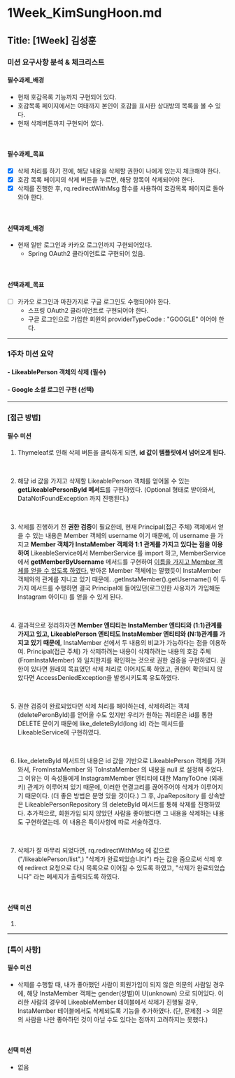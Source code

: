 # 1Week_KimSungHoon.md

## Title: [1Week] 김성훈

### 미션 요구사항 분석 & 체크리스트

#### 필수과제_배경
- 현재 호감목록 기능까지 구현되어 있다.
- 호감목록 페이지에서는 여태까지 본인이 호감을 표시한 상대방의 목록을 볼 수 있다.
- 현재 삭제버튼까지 구현되어 있다.

<br/>

#### 필수과제_목표
- [x] 삭제 처리를 하기 전에, 해당 내용을 삭제할 권한이 나에게 있는지 체크해야 한다.
- [x] 호감 목록 페이지의 삭제 버튼을 누르면, 해당 항목이 삭제되어야 한다.
- [x] 삭제를 진행한 후, rq.redirectWithMsg 함수를 사용하여 호감목록 페이지로 돌아와야 한다.

<br/>

#### 선택과제_배경
- 현재 일반 로그인과 카카오 로그인까지 구현되어있다.
  - Spring OAuth2 클라이언트로 구현되어 있음.

<br/>

#### 선택과제_목표
- [ ] 카카오 로그인과 마찬가지로 구글 로그인도 수행되어야 한다.
  - 스프링 OAuth2 클라이언트로 구현되어야 한다.
  - 구글 로그인으로 가입한 회원의 providerTypeCode : "GOOGLE" 이어야 한다.

---


### 1주차 미션 요약

#### - LikeablePerson 객체의 삭제 (필수)
#### - Google 소셜 로그인 구현 (선택)

---

### [접근 방법]

#### 필수 미션

1. Thymeleaf로 인해 삭제 버튼을 클릭하게 되면, **id 값이 템플릿에서 넘어오게 된다.**

<br/>

2. 해당 id 값을 가지고 삭제할 LikeablePerson 객체를 얻어올 수 있는 
   **getLikeablePersonById 메서드**를 구현하였다.
   (Optional 형태로 받아와서, DataNotFoundException 까지 진행된다.)

<br/>

3. 삭제를 진행하기 전 **권한 검증**이 필요한데, 현재 Principal(접근 주체) 객체에서 얻을 수 있는 내용은
   Member 객체의 username 이기 때문에, 이 username 을 가지고 **Member 객체가
   InstaMember 객체와 1:1 관계를 가지고 있다는 점을 이용하여** LikeableService에서
   MemberService 를 import 하고, MemberService 에서 **getMemberByUsername** 메서드를 구현하여
   <u>이름을 가지고 Member 객체를 얻을 수 있도록 하였다.</u> 받아온 Member 객체에는 말했듯이 InstaMember
   객체와의 관계를 지니고 있기 때문에. .getInstaMember().getUsername() 이 두가지 메서드를 수행하면
   결국 Principal에 들어있던(로그인한 사용자가 가입해둔 Instagram 아이디) 를 얻을 수 있게 된다.

<br/>

4. 결과적으로 정리하자면 **Member 엔티티는 InstaMember 엔티티와 (1:1)관계를 가지고 있고, LikeablePerson 
   엔티티도 InstaMember 엔티티와 (N:1)관계를 가지고 있기 때문에**, InstaMember 선에서 두 내용의 비교가
   가능하다는 점을 이용하여. Principal(접근 주체) 가 삭제하려는 내용이 삭제하려는 내용의 호감 주체
   (FromInstaMember) 와 일치한지를 확인하는 것으로 권한 검증을 구현하였다. 권한이 있다면
    원래의 목표였던 삭제 처리로 이어지도록 하였고, 권한이 확인되지 않았다면 AccessDeniedException을 발생시키도록 
    유도하였다. 
 
<br/>

5. 권한 검증이 완료되었다면 삭제 처리를 해야하는데, 삭제하려는 객체(deletePeronById)를 얻어올 수도
    있지만 우리가 원하는 쿼리문은 id를 통한 DELETE 문이기 때문에 like_deleteById(long id) 라는
    메서드를 LikeableService에 구현하였다.

<br/>

6. like_deleteById 메서드의 내용은 id 값을 기반으로 LikeablePerson 객체를 가져와서,
   FromInstaMember 와 ToInstaMember 의 내용을 null 로 설정해 주었다. 그 이유는 이 속성들에게
   InstagramMember 엔티티에 대한 ManyToOne (외래키) 관계가 이루어져 있기 때문에, 이러한 연결고리를
   끊어주어야 삭제가 이루어지기 때문이다. (더 좋은 방법은 분명 있을 것이다.) 그 후, JpaRepository 를
   상속받은 LikeablePersonRepository 의 deleteById 메서드를 통해 삭제를 진행하였다.
   추가적으로, 회원가입 되지 않았던 사람을 좋아했다면 그 내용을 삭제하는 내용도 구현하였는데. 이 내용은
   특이사항에 따로 서술하겠다.

<br/>

7. 삭제가 잘 마무리 되었다면, rq.redirectWithMsg 에 값으로 ("/likeablePerson/list",)
   "삭제가 완료되었습니다") 라는 값을 줌으로써 삭제 후에 redirect 요청으로 다시 목록으로
    이어질 수 있도록 하였고, "삭제가 완료되었습니다" 라는 메세지가 출력되도록 하였다.

<br/>

#### 선택 미션

1. 

---

### [특이 사항]

#### 필수 미션

- 삭제를 수행할 때, 내가 좋아했던 사람이 회원가입이 되지 않은 의문의 사람일 경우에,
해당 InstaMember 객체는 gender(성별)이 U(unknown) 으로 되어있다. 이러한 사람의 경우에
LikeableMember 테이블에서 삭제가 진행될 경우, InstaMember 테이블에서도 삭제되도록 기능을 추가하였다.
(단, 문제점 -> 의문의 사람을 나만 좋아하던 것이 아닐 수도 있다는 점까지 고려하지는 못했다.)

<br/>

#### 선택 미션
- 없음
